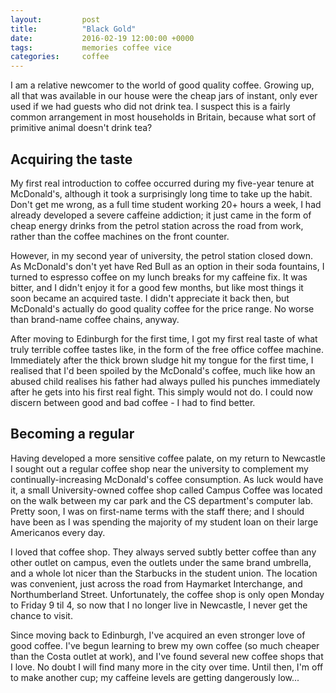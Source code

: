 ```yaml
---
layout:         post
title:          "Black Gold"
date:           2016-02-19 12:00:00 +0000
tags:           memories coffee vice
categories:     coffee
---
```


I am a relative newcomer to the world of good quality coffee. Growing up, all that was available in our house were the cheap jars of instant, only ever used if we had guests who did not drink tea. I suspect this is a fairly common arrangement in most households in Britain, because what sort of primitive animal doesn't drink tea?

<!-- Read More -->

## Acquiring the taste

My first real introduction to coffee occurred during my five-year tenure at McDonald's, although it took a surprisingly long time to take up the habit. Don't get me wrong, as a full time student working 20+ hours a week, I had already developed a severe caffeine addiction; it just came in the form of cheap energy drinks from the petrol station across the road from work, rather than the coffee machines on the front counter.

However, in my second year of university, the petrol station closed down. As McDonald's don't yet have Red Bull as an option in their soda fountains, I turned to espresso coffee on my lunch breaks for my caffeine fix. It was bitter, and I didn't enjoy it for a good few months, but like most things it soon became an acquired taste. I didn't appreciate it back then, but McDonald's actually do good quality coffee for the price range. No worse than brand-name coffee chains, anyway.

After moving to Edinburgh for the first time, I got my first real taste of what truly terrible coffee tastes like, in the form of the free office coffee machine. Immediately after the thick brown sludge hit my tongue for the first time, I realised that I'd been spoiled by the McDonald's coffee, much like how an abused child realises his father had always pulled his punches immediately after he gets into his first real fight. This simply would not do. I could now discern between good and bad coffee - I had to find better.

## Becoming a regular

Having developed a more sensitive coffee palate, on my return to Newcastle I sought out a regular coffee shop near the university to complement my continually-increasing McDonald's coffee consumption. As luck would have it, a small University-owned coffee shop called Campus Coffee was located on the walk between my car park and the CS department's computer lab. Pretty soon, I was on first-name terms with the staff there; and I should have been as I was spending the majority of my student loan on their large Americanos every day.

I loved that coffee shop. They always served subtly better coffee than any other outlet on campus, even the outlets under the same brand umbrella, and a whole lot nicer than the Starbucks in the student union. The location was convenient, just across the road from Haymarket Interchange, and Northumberland Street. Unfortunately, the coffee shop is only open Monday to Friday 9 til 4, so now that I no longer live in Newcastle, I never get the chance to visit.

Since moving back to Edinburgh, I've acquired an even stronger love of good coffee. I've begun learning to brew my own coffee (so much cheaper than the Costa outlet at work), and I've found several new coffee shops that I love. No doubt I will find many more in the city over time. Until then, I'm off to make another cup; my caffeine levels are getting dangerously low...